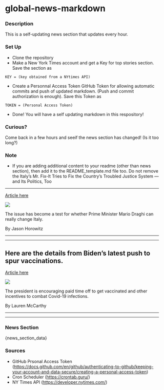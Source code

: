 # global-news-markdown

### Description 
This is a self-updating news section that updates every hour.

### Set Up 
* Clone the repository
* Make a New York Times account and get a Key for top stories section. Save the section as 
 ```
 KEY = (key obtained from a NYtimes API)
 ```
*  Create a Personnal Access Token GitHub Token for allowing automatic commits and push of updated markdown. (Push and commit authorization is enough). Save this Token as 
```
TOKEN = (Personal Access Token)
```
* Done! You will have a self updating markdown in this respository!

### Curious?
Come back in a few hours and seeif the news section has changed! (Is it too long?)

### Note
* If you are adding additional content to your readme (other than news section), then add it to the README_template.md file too. Do not remove the Italy’s Mr. Fix-It Tries to Fix the Country’s Troubled Justice System — and Its Politics, Too
---------------------------------------------------------------------------------------------

[Article here](https://www.nytimes.com/2021/07/29/world/europe/29Italy-Justice-judicial-reform.html)

[![](https://static01.nyt.com/images/2021/07/29/world/29Italy-Justice-01/merlin_191187843_9458c9d9-cff1-4ce4-be77-7e6aff3821ab-superJumbo.jpg)](https://www.nytimes.com/2021/07/29/world/europe/29Italy-Justice-judicial-reform.html)

The issue has become a test for whether Prime Minister Mario Draghi can really change Italy.

By Jason Horowitz

* * *

* * *

Here are the details from Biden’s latest push to spur vaccinations.
-------------------------------------------------------------------

[Article here](https://www.nytimes.com/2021/07/29/world/biden-covid-plan.html)

[![](https://static01.nyt.com/images/2021/07/29/lens/29virus-briefing-fed-mandate-points1/merlin_191980404_36dae6d9-e4bb-476b-9e71-1dcdc523dbd5-superJumbo.jpg)](https://www.nytimes.com/2021/07/29/world/biden-covid-plan.html)

The president is encouraging paid time off to get vaccinated and other incentives to combat Covid-19 infections.

By Lauren McCarthy

* * *

* * *

### News Section 
{news_section_data}


### Sources 
* GitHub Prsonal Access Token (https://docs.github.com/en/github/authenticating-to-github/keeping-your-account-and-data-secure/creating-a-personal-access-token)
* Cron Scheduler (https://crontab.guru/)
* NY Times API (https://developer.nytimes.com/)
